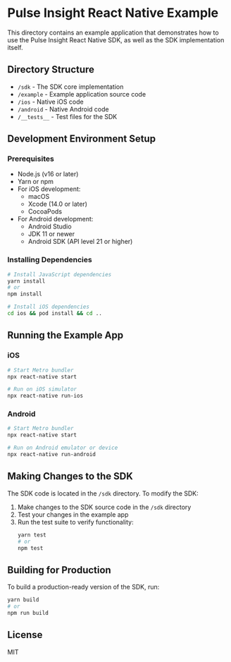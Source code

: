 # Pulse Insight React Native Example

This directory contains an example application that demonstrates how to use the Pulse Insight React Native SDK, as well as the SDK implementation itself.

## Directory Structure

- `/sdk` - The SDK core implementation
- `/example` - Example application source code
- `/ios` - Native iOS code
- `/android` - Native Android code
- `/__tests__` - Test files for the SDK

## Development Environment Setup

### Prerequisites

- Node.js (v16 or later)
- Yarn or npm
- For iOS development:
  - macOS
  - Xcode (14.0 or later)
  - CocoaPods
- For Android development:
  - Android Studio
  - JDK 11 or newer
  - Android SDK (API level 21 or higher)

### Installing Dependencies

```bash
# Install JavaScript dependencies
yarn install
# or
npm install

# Install iOS dependencies
cd ios && pod install && cd ..
```

## Running the Example App

### iOS

```bash
# Start Metro bundler
npx react-native start

# Run on iOS simulator
npx react-native run-ios
```

### Android

```bash
# Start Metro bundler
npx react-native start

# Run on Android emulator or device
npx react-native run-android
```

## Making Changes to the SDK

The SDK code is located in the `/sdk` directory. To modify the SDK:

1. Make changes to the SDK source code in the `/sdk` directory
2. Test your changes in the example app
3. Run the test suite to verify functionality:
   ```bash
   yarn test
   # or
   npm test
   ```

## Building for Production

To build a production-ready version of the SDK, run:

```bash
yarn build
# or
npm run build
```

## License

MIT 